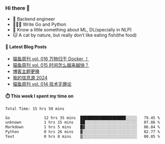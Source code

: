 ### Hi there 👋

- 🔧 Backend engineer
- 👨🏻‍💻 Write Go and Python
- 🔭 Know a little something about ML, DL(specially in NLP)
- 🐱 A cat by nature, but really don’t like eating fish(the food)

#### 📖 Latest Blog Posts
<!-- BLOG-POST-LIST:START -->
- [猫鱼周刊 vol. 016 万物归于 Docker ！](https://ameow.xyz/archives/weekly-016)
- [猫鱼周刊 vol. 015 时间怎么越来越快？](https://ameow.xyz/archives/weekly-015)
- [博客主题更换](https://ameow.xyz/archives/bo-ke-zhu-ti-geng-huan)
- [我的信息源 2024](https://ameow.xyz/archives/info-source-2024)
- [猫鱼周刊 vol. 014 技术无罪论](https://ameow.xyz/archives/weekly-014)
<!-- BLOG-POST-LIST:END -->

#### ⏱️ This week I spent my time on
<!--START_SECTION:waka-->

```txt
Total Time: 15 hrs 50 mins

Go               12 hrs 35 mins  ████████████████████░░░░░   79.45 %
unknown          1 hrs 15 mins   ██░░░░░░░░░░░░░░░░░░░░░░░   07.86 %
Markdown         1 hrs 5 mins    █▓░░░░░░░░░░░░░░░░░░░░░░░   06.84 %
Python           0 hrs 26 mins   ▓░░░░░░░░░░░░░░░░░░░░░░░░   02.77 %
Text             0 hrs 8 mins    ▒░░░░░░░░░░░░░░░░░░░░░░░░   00.85 %
```

<!--END_SECTION:waka-->

<!--
**LeslieLeung/LeslieLeung** is a ✨ _special_ ✨ repository because its `README.md` (this file) appears on your GitHub profile.

Here are some ideas to get you started:

- 🔭 I’m currently working on ...
- 🌱 I’m currently learning ...
- 👯 I’m looking to collaborate on ...
- 🤔 I’m looking for help with ...
- 💬 Ask me about ...
- 📫 How to reach me: ...
- 😄 Pronouns: ...
- ⚡ Fun fact: ...
-->
